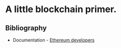#  A little blockchain primer.

## Bibliography

* Documentation - [Ethereum developers](https://ethereum.org/en/developers/docs/intro-to-ethereum/) 